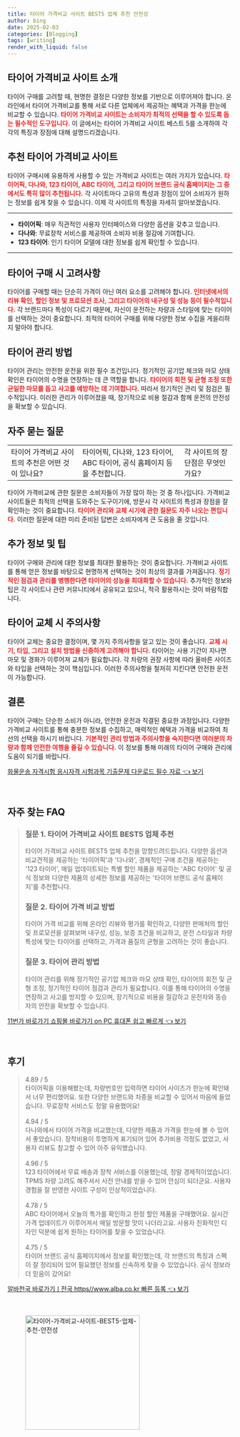 ```yaml
---
title: 타이어 가격비교 사이트 BEST5 업체 추천 안전성
author: bing
date: 2025-02-03
categories: [Blogging]
tags: [writing]
render_with_liquid: false
---
```



<h2 id='타이어 가격비교 사이트 소개'>타이어 가격비교 사이트 소개</h2>

<p>타이어 구매를 고려할 때, 현명한 결정은 다양한 정보를 기반으로 이루어져야 합니다. 온라인에서 타이어 가격비교를 통해 서로 다른 업체에서 제공하는 혜택과 가격을 한눈에 비교할 수 있습니다. <b><span style="color: #ee2323;">타이어 가격비교 사이트는 소비자가 최적의 선택을 할 수 있도록 돕는 필수적인 도구입니다.</span></b> 이 글에서는 타이어 가격비교 사이트 베스트 5를 소개하여 각각의 특징과 장점에 대해 설명드리겠습니다.</p>

<h2 id='추천 타이어 가격비교 사이트'>추천 타이어 가격비교 사이트</h2>

<p>타이어 구매시에 유용하게 사용할 수 있는 가격비교 사이트는 여러 가지가 있습니다. <b><span style="color: #ee2323;">타이어픽, 다나와, 123 타이어, ABC 타이어, 그리고 타이어 브랜드 공식 홈페이지는 그 중에서도 특히 많이 추천됩니다.</span></b> 각 사이트마다 고유의 특성과 장점이 있어 소비자가 원하는 정보를 쉽게 찾을 수 있습니다. 이제 각 사이트의 특징을 자세히 알아보겠습니다.</p>

<hr />

<ul>
    <li><b>타이어픽</b>: 매우 직관적인 사용자 인터페이스와 다양한 옵션을 갖추고 있습니다.</li>
    <li><b>다나와</b>: 무료장착 서비스를 제공하여 소비자 비용 절감에 기여합니다.</li>
    <li><b>123 타이어</b>: 인기 타이어 모델에 대한 정보를 쉽게 확인할 수 있습니다.</li>
</ul>

<hr />

<h2 id='타이어 구매 시 고려사항'>타이어 구매 시 고려사항</h2>

<p>타이어를 구매할 때는 단순히 가격이 아닌 여러 요소를 고려해야 합니다. <b><span style="color: #ee2323;">인터넷에서의 리뷰 확인, 할인 정보 및 프로모션 조사, 그리고 타이어의 내구성 및 성능 등이 필수적입니다.</span></b> 각 브랜드마다 특성이 다르기 때문에, 자신이 운전하는 차량과 스타일에 맞는 타이어를 선택하는 것이 중요합니다. 최적의 타이어 구매를 위해 다양한 정보 수집을 게을리하지 말아야 합니다.</p>

<h2 id='타이어 관리 방법'>타이어 관리 방법</h2>

<p>타이어 관리는 안전한 운전을 위한 필수 조건입니다. 정기적인 공기압 체크와 마모 상태 확인은 타이어의 수명을 연장하는 데 큰 역할을 합니다. <b><span style="color: #ee2323;">타이어의 회전 및 균형 조정 또한 균일한 마모를 돕고 사고를 예방하는 데 기여합니다.</span></b> 따라서 정기적인 관리 및 점검은 필수적입니다. 이러한 관리가 이루어졌을 때, 장기적으로 비용 절감과 함께 운전의 안전성을 확보할 수 있습니다.</p>

<h2 id='자주 묻는 질문'>자주 묻는 질문</h2>

<table>
    <tr>
        <td>타이어 가격비교 사이트의 추천은 어떤 것이 있나요?</td>
        <td>타이어픽, 다나와, 123 타이어, ABC 타이어, 공식 홈페이지 등을 추천합니다.</td>
        <td>각 사이트의 장단점은 무엇인가요?</td>
    </tr>
</table>

<p>타이어 가격비교에 관한 질문은 소비자들이 가장 많이 하는 것 중 하나입니다. 가격비교 사이트들은 최적의 선택을 도와주는 도구이기에, 방문시 각 사이트의 특성과 장점을 잘 확인하는 것이 중요합니다. <b><span style="color: #ee2323;">타이어 관리와 교체 시기에 관한 질문도 자주 나오는 편입니다.</span></b> 이러한 질문에 대한 미리 준비된 답변은 소비자에게 큰 도움을 줄 것입니다.</p>

<h2 id='추가 정보 및 팁'>추가 정보 및 팁</h2>

<p>타이어 구매와 관리에 대한 정보를 최대한 활용하는 것이 중요합니다. 가격비교 사이트를 통해 얻은 정보를 바탕으로 현명하게 선택하는 것이 최상의 결과를 가져옵니다. <b><span style="color: #ee2323;">정기적인 점검과 관리를 병행한다면 타이어의 성능을 최대화할 수 있습니다.</span></b> 추가적인 정보와 팁은 각 사이트나 관련 커뮤니티에서 공유되고 있으니, 적극 활용하시는 것이 바람직합니다.</p>

<h2 id='타이어 교체 시 주의사항'>타이어 교체 시 주의사항</h2>

<p>타이어 교체는 중요한 결정이며, 몇 가지 주의사항을 알고 있는 것이 좋습니다. <b><span style="color: #ee2323;">교체 시기, 타입, 그리고 설치 방법을 신중하게 고려해야 합니다.</span></b> 타이어는 사용 기간이 지나면 마모 및 경화가 이루어져 교체가 필요합니다. 각 차량의 권장 사항에 따라 올바른 사이즈와 타입을 선택하는 것이 핵심입니다. 이러한 주의사항을 철저히 지킨다면 안전한 운전이 가능합니다.</p>

<h2 id='결론'>결론</h2>

<p>타이어 구매는 단순한 소비가 아니라, 안전한 운전과 직결된 중요한 과정입니다. 다양한 가격비교 사이트를 통해 충분한 정보를 수집하고, 매력적인 혜택과 가격을 비교하여 최선의 선택을 하시기 바랍니다. <b><span style="color: #ee2323;">기본적인 관리 방법과 주의사항을 숙지한다면 여러분의 차량과 함께 안전한 여행을 즐길 수 있습니다.</span></b> 이 정보를 통해 미래의 타이어 구매와 관리에 도움이 되기를 바랍니다.</p>


<p><a class="click-button" title="화물운송 자격시험 응시자격 시험과목 기출문제 다운로드 필수 자료" href="https://blackassets.github.io/posts/%ED%99%94%EB%AC%BC%EC%9A%B4%EC%86%A1-%EC%9E%90%EA%B2%A9%EC%8B%9C%ED%97%98-%EC%9D%91%EC%8B%9C%EC%9E%90%EA%B2%A9-%EC%8B%9C%ED%97%98%EA%B3%BC%EB%AA%A9-%EA%B8%B0%EC%B6%9C%EB%AC%B8%EC%A0%9C-%EB%8B%A4%EC%9A%B4%EB%A1%9C%EB%93%9C-%ED%95%84%EC%88%98-%EC%9E%90%EB%A3%8C/" rel="dofollow">화물운송 자격시험 응시자격 시험과목 기출문제 다운로드 필수 자료 👈 보기</a></p><br>
<h2 id='자주_찾는_FAQ'>자주 찾는 FAQ</h2>
<div itemscope="" itemtype="https://schema.org/FAQPage"> 
<blockquote> 
<div itemscope="" itemprop="mainEntity" itemtype="https://schema.org/Question"> 
<h3 itemprop="name">질문 1. 타이어 가격비교 사이트 BEST5 업체 추천</h3> 
<div itemscope="" itemprop="acceptedAnswer" itemtype="https://schema.org/Answer"> 
<span itemprop="text"> 
<p>타이어 가격비교 사이트 BEST5 업체 추천을 망향드려드립니다. 다양한 옵션과 비교견적을 제공하는 '타이어픽'과 '다나와', 경제적인 구매 조건을 제공하는 '123 타이어', 매일 업데이트되는 특별 할인 제품을 제공하는 'ABC 타이어' 및 공식 정보와 다양한 제품의 상세한 정보를 제공하는 '타이어 브랜드 공식 홈페이지'를 추천합니다.</p> 
</span> 
</div> 
</div> 
<div itemscope="" itemprop="mainEntity" itemtype="https://schema.org/Question"> 
<h3 itemprop="name">질문 2. 타이어 가격 비교 방법</h3> 
<div itemscope="" itemprop="acceptedAnswer" itemtype="https://schema.org/Answer"> 
<span itemprop="text"> 
<p>타이어 가격 비교를 위해 온라인 리뷰와 평가를 확인하고, 다양한 판매처의 할인 및 프로모션을 살펴보며 내구성, 성능, 보증 조건을 비교하고, 운전 스타일과 차량 특성에 맞는 타이어를 선택하고, 가격과 품질의 균형을 고려하는 것이 좋습니다.</p> 
</span> 
</div> 
</div> 
<div itemscope="" itemprop="mainEntity" itemtype="https://schema.org/Question"> 
<h3 itemprop="name">질문 3. 타이어 관리 방법</h3> 
<div itemscope="" itemprop="acceptedAnswer" itemtype="https://schema.org/Answer"> 
<span itemprop="text"> 
<p>타이어 관리를 위해 정기적인 공기압 체크와 마모 상태 확인, 타이어의 회전 및 균형 조정, 정기적인 타이어 점검과 관리가 필요합니다. 이를 통해 타이어의 수명을 연장하고 사고를 방지할 수 있으며, 장기적으로 비용을 절감하고 운전자와 동승자의 안전을 확보할 수 있습니다.</p> 
</span> 
</div> 
</div> 
</blockquote> 
</div>
<p><a class="click-button" title="11번가 바로가기 쇼핑몰 바로가기 on PC 휴대폰 쉽고 빠르게" href="https://blackassets.github.io/posts/11%EB%B2%88%EA%B0%80-%EB%B0%94%EB%A1%9C%EA%B0%80%EA%B8%B0-%EC%87%BC%ED%95%91%EB%AA%B0-%EB%B0%94%EB%A1%9C%EA%B0%80%EA%B8%B0-on-PC-%ED%9C%B4%EB%8C%80%ED%8F%B0-%EC%89%BD%EA%B3%A0-%EB%B9%A0%EB%A5%B4%EA%B2%8C/" rel="dofollow">11번가 바로가기 쇼핑몰 바로가기 on PC 휴대폰 쉽고 빠르게 👈 보기</a></p><br>
<h2 id='후기'>후기</h2>
<div itemscope itemtype="https://schema.org/Product">
  <blockquote>
  <div itemprop="review" itemscope itemtype="https://schema.org/Review">
      <div itemprop="reviewRating" itemscope itemtype="https://schema.org/Rating"> <span itemprop="ratingValue">4.89</span> / <span itemprop="bestRating">5</span> </div>
      <span itemprop="reviewBody">타이어픽을 이용해봤는데, 차량번호만 입력하면 타이어 사이즈가 한눈에 확인돼서 너무 편리했어요. 또한 다양한 브랜드와 차종을 비교할 수 있어서 마음에 들었습니다. 무료장착 서비스도 정말 유용했어요!</span>
  </div>
  <br>
  <div itemprop="review" itemscope itemtype="https://schema.org/Review">
      <div itemprop="reviewRating" itemscope itemtype="https://schema.org/Rating"> <span itemprop="ratingValue">4.94</span> / <span itemprop="bestRating">5</span> </div>
      <span itemprop="reviewBody">다나와에서 타이어 가격을 비교했는데, 다양한 제품과 가격을 한눈에 볼 수 있어서 좋았습니다. 장착비용이 투명하게 표기되어 있어 추가비용 걱정도 없었고, 사용자 리뷰도 참고할 수 있어 아주 유익했습니다.</span>
  </div>
  <br>
  <div itemprop="review" itemscope itemtype="https://schema.org/Review">
      <div itemprop="reviewRating" itemscope itemtype="https://schema.org/Rating"> <span itemprop="ratingValue">4.96</span> / <span itemprop="bestRating">5</span> </div>
      <span itemprop="reviewBody">123 타이어에서 무료 배송과 장착 서비스를 이용했는데, 정말 경제적이었습니다. TPMS 차량 고려도 해주셔서 사전 안내를 받을 수 있어 안심이 되더군요. 사용자 경험을 잘 반영한 사이트 구성이 인상적이었습니다.</span>
  </div>
  <br>
  <div itemprop="review" itemscope itemtype="https://schema.org/Review">
      <div itemprop="reviewRating" itemscope itemtype="https://schema.org/Rating"> <span itemprop="ratingValue">4.78</span> / <span itemprop="bestRating">5</span> </div>
      <span itemprop="reviewBody">ABC 타이어에서 오늘의 특가를 확인하고 한정 할인 제품을 구매했어요. 실시간 가격 업데이트가 이루어져서 매일 방문할 맛이 나더라고요. 사용자 친화적인 디자인 덕분에 쉽게 원하는 타이어를 찾을 수 있었습니다.</span>
  </div>
  <br>
  <div itemprop="review" itemscope itemtype="https://schema.org/Review">
      <div itemprop="reviewRating" itemscope itemtype="https://schema.org/Rating"> <span itemprop="ratingValue">4.75</span> / <span itemprop="bestRating">5</span> </div>
      <span itemprop="reviewBody">타이어 브랜드 공식 홈페이지에서 정보를 확인했는데, 각 브랜드의 특징과 스펙이 잘 정리되어 있어 필요했던 정보를 신속하게 찾을 수 있었습니다. 공식 정보라 더 믿음이 갔어요!</span>
  </div>
  </blockquote>
</div>
<p><a class="click-button" title="알바천국 바로가기ㅣ전국 https//www.alba.co.kr 빠른 등록" href="https://blackassets.github.io/posts/%EC%95%8C%EB%B0%94%EC%B2%9C%EA%B5%AD-%EB%B0%94%EB%A1%9C%EA%B0%80%EA%B8%B0%E3%85%A3%EC%A0%84%EA%B5%AD-httpswww.alba.co.kr-%EB%B9%A0%EB%A5%B8-%EB%93%B1%EB%A1%9D/" rel="dofollow">알바천국 바로가기ㅣ전국 https//www.alba.co.kr 빠른 등록 👈 보기</a></p><br>
<figure class="image"><img src="https://blackassets.github.io/assets/img/thumbnail/타이어-가격비교-사이트-BEST5-업체-추천-안전성.webp" alt="타이어-가격비교-사이트-BEST5-업체-추천-안전성" width="256" height="256"></figure>